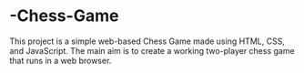 # -Chess-Game
This project is a simple web-based Chess Game made using HTML, CSS, and JavaScript. The main aim  is to create a working two-player chess game that runs in a web browser.   
